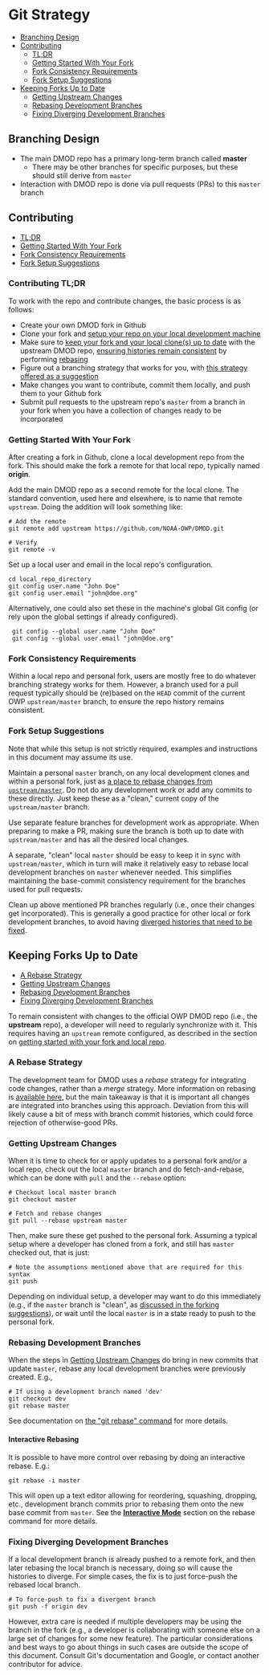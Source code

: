# Git Strategy

- [Branching Design](#branching-design)
- [Contributing](#contributing)
    - [TL;DR](#contributing-tldr)
    - [Getting Started With Your Fork](#getting-started-with-your-fork)
    - [Fork Consistency Requirements](#fork-consistency-requirements)
    - [Fork Setup Suggestions](#fork-setup-suggestions)
- [Keeping Forks Up to Date](#keeping-forks-up-to-date)
    - [Getting Upstream Changes](#getting-upstream-changes)
    - [Rebasing Development Branches](#rebasing-development-branches)
    - [Fixing Diverging Development Branches](#fixing-diverging-development-branches)

## Branching Design

- The main DMOD repo has a primary long-term branch called **master**
    - There may be other branches for specific purposes, but these should still derive from `master`
- Interaction with DMOD repo is done via pull requests (PRs) to this `master` branch

## Contributing

- [TL;DR](#contributing-tldr)
- [Getting Started With Your Fork](#getting-started-with-your-fork)
- [Fork Consistency Requirements](#fork-consistency-requirements)
- [Fork Setup Suggestions](#fork-setup-suggestions)

### Contributing TL;DR

To work with the repo and contribute changes, the basic process is as follows:

- Create your own DMOD fork in Github
- Clone your fork and [setup your repo on your local development machine](#getting-started-with-your-fork)
- Make sure to [keep your fork and your local clone(s) up to date](#keeping-forks-up-to-date) with the upstream DMOD repo, [ensuring histories remain consistent](#fork-consistency-requirements) by performing [rebasing](#rebasing-development-branches)
- Figure out a branching strategy that works for you, with [this strategy offered as a suggestion](#fork-setup-suggestions)
- Make changes you want to contribute, commit them locally, and push them to your Github fork
- Submit pull requests to the upstream repo's `master` from a branch in your fork when you have a collection of changes ready to be incorporated

### Getting Started With Your Fork

After creating a fork in Github, clone a local development repo from the fork.  This should make the fork a remote for that local repo, typically named **origin**.

Add the main DMOD repo as a second remote for the local clone. The standard convention, used here and elsewhere, is to name that remote `upstream`.  Doing the addition will look something like:

    # Add the remote
    git remote add upstream https://github.com/NOAA-OWP/DMOD.git

    # Verify
    git remote -v

Set up a local user and email in the local repo's configuration.

    cd local_repo_directory
    git config user.name "John Doe"
    git config user.email "john@doe.org"

Alternatively, one could also set these in the machine's global Git config (or rely upon the global settings if already configured).

     git config --global user.name "John Doe"
     git config --global user.email "john@doe.org"

### Fork Consistency Requirements

Within a local repo and personal fork, users are mostly free to do whatever branching strategy works for them.  However, a branch used for a pull request typically should be (re)based on the `HEAD` commit of the current OWP `upstream/master` branch, to ensure the repo history remains consistent.

### Fork Setup Suggestions

Note that while this setup is not strictly required, examples and instructions in this document may assume its use.

Maintain a personal `master` branch, on any local development clones and within a personal fork, just as [a place to rebase changes from `upstream/master`](#getting-upstream-changes).  Do not do any development work or add any commits to these directly.  Just keep these as a "clean," current copy of the `upstream/master` branch.

Use separate feature branches for development work as appropriate.  When preparing to make a PR, making sure the branch is both up to date with `upstream/master` and has all the desired local changes.

A separate, "clean" local `master` should be easy to keep it in sync with `upstream/master`, which in turn will make it relatively easy to rebase local development branches on `master` whenever needed.  This simplifies maintaining the base-commit consistency requirement for the branches used for pull requests.

Clean up above mentioned PR branches regularly (i.e., once their changes get incorporated).  This is generally a good practice for other local or fork development branches, to avoid having [diverged histories that need to be fixed](#fixing-diverging-development-branches).

## Keeping Forks Up to Date

- [A Rebase Strategy](#a-rebase-strategy)
- [Getting Upstream Changes](#getting-upstream-changes)
- [Rebasing Development Branches](#rebasing-development-branches)
- [Fixing Diverging Development Branches](#fixing-diverging-development-branches)


To remain consistent with changes to the official OWP DMOD repo (i.e., the **upstream** repo), a developer will need to regularly synchronize with it.  This requires having an `upstream` remote configured, as described in the section on [getting started with your fork and local repo](#getting-started-with-your-fork).

### A Rebase Strategy

The development team for DMOD uses a *rebase* strategy for integrating code changes, rather than a *merge* strategy.  More information on rebasing is [available here](https://git-scm.com/book/en/v2/Git-Branching-Rebasing), but the main takeaway is that it is important all changes are integrated into branches using this approach.  Deviation from this will likely cause a bit of mess with branch commit histories, which could force rejection of otherwise-good PRs.


### Getting Upstream Changes

When it is time to check for or apply updates to a personal fork and/or a local repo, check out the local `master` branch and do fetch-and-rebase, which can be done with `pull` and the `--rebase` option:

    # Checkout local master branch
    git checkout master

    # Fetch and rebase changes
    git pull --rebase upstream master

Then, make sure these get pushed to the personal fork. Assuming a typical setup where a developer has cloned from a fork, and still has `master` checked out, that is just:

    # Note the assumptions mentioned above that are required for this syntax
    git push

Depending on individual setup, a developer may want to do this immediately (e.g., if the `master` branch is "clean", as [discussed in the forking suggestions](#fork-setup-suggestions)), or wait until the local `master` is in a state ready to push to the personal fork.

### Rebasing Development Branches

When the steps in [Getting Upstream Changes](#getting-upstream-changes) do bring in new commits that update `master`, rebase any local development branches were previously created. E.g.,

    # If using a development branch named 'dev'
    git checkout dev
    git rebase master

See documentation on [the "git rebase" command](https://git-scm.com/docs/git-rebase) for more details.

#### Interactive Rebasing

It is possible to have more control over rebasing by doing an interactive rebase.  E.g.:

    git rebase -i master

This will open up a text editor allowing for reordering, squashing, dropping, etc., development branch commits prior to rebasing them onto the new base commit from `master`.  See the [**Interactive Mode**](https://git-scm.com/docs/git-rebase#_interactive_mode) section on the rebase command  for more details.

### Fixing Diverging Development Branches

If a local development branch is already pushed to a remote fork, and then later rebasing the local branch is necessary, doing so will cause the histories to diverge.  For simple cases, the fix is to just force-push the rebased local branch.

    # To force-push to fix a divergent branch
    git push -f origin dev

However, extra care is needed if multiple developers may be using the branch in the fork (e.g., a developer is collaborating with someone else on a large set of changes for some new feature).  The particular considerations and best ways to go about things in such cases are outside the scope of this document.  Consult Git's documentation and Google, or contact another contributor for advice.
